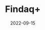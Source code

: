 ---
title: 'Findaq+'
date: '2022-09-15' 
metatag: '' 
inventory: '0' 
draft: false 
# meta description 
shortDescripton: ''
description: 'Dry+Fruit'
longdescription: ''
featured: True
# product Price
price: '60.0'
# Product Short Description
shortDescription: ''
productID: '67B6AE5E-F523-ED11-9968-005056B3A416'
type: 'products'
category: 'Dry+Fruit' 
thumnailproduct: 'https://aminsaddiquidawakhana.eralive.net/images/products/67B6AE5E-F523-ED11-9968-005056B3A4161.png' 
images:
  - image: 'images/products/67B6AE5E-F523-ED11-9968-005056B3A4161.png'  
Variants:
---
